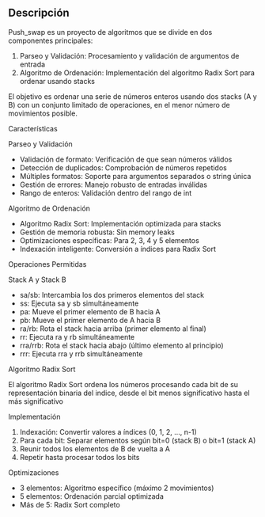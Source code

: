 ## Descripción

Push_swap es un proyecto de algoritmos que se divide en dos componentes principales:

1. Parseo y Validación: Procesamiento y validación de argumentos de entrada
2. Algoritmo de Ordenación: Implementación del algoritmo Radix Sort para ordenar usando stacks

El objetivo es ordenar una serie de números enteros usando dos stacks (A y B) con un conjunto limitado de operaciones, en el menor número de movimientos posible.

Características

Parseo y Validación
- Validación de formato: Verificación de que sean números válidos
- Detección de duplicados: Comprobación de números repetidos
- Múltiples formatos: Soporte para argumentos separados o string única
- Gestión de errores: Manejo robusto de entradas inválidas
- Rango de enteros: Validación dentro del rango de int

Algoritmo de Ordenación
- Algoritmo Radix Sort: Implementación optimizada para stacks
- Gestión de memoria robusta: Sin memory leaks
- Optimizaciones específicas: Para 2, 3, 4 y 5 elementos
- Indexación inteligente: Conversión a índices para Radix Sort

Operaciones Permitidas

Stack A y Stack B
- sa/sb: Intercambia los dos primeros elementos del stack
- ss: Ejecuta sa y sb simultáneamente
- pa: Mueve el primer elemento de B hacia A
- pb: Mueve el primer elemento de A hacia B
- ra/rb: Rota el stack hacia arriba (primer elemento al final)
- rr: Ejecuta ra y rb simultáneamente
- rra/rrb: Rota el stack hacia abajo (último elemento al principio)
- rrr: Ejecuta rra y rrb simultáneamente

Algoritmo Radix Sort

El algoritmo Radix Sort ordena los números procesando cada bit de su representación binaria del indice, 
desde el bit menos significativo hasta el más significativo

Implementación
1. Indexación: Convertir valores a índices (0, 1, 2, ..., n-1)
2. Para cada bit: Separar elementos según bit=0 (stack B) o bit=1 (stack A)
3. Reunir todos los elementos de B de vuelta a A
4. Repetir hasta procesar todos los bits

Optimizaciones
- 3 elementos: Algoritmo específico (máximo 2 movimientos)
- 5 elementos: Ordenación parcial optimizada
- Más de 5: Radix Sort completo

